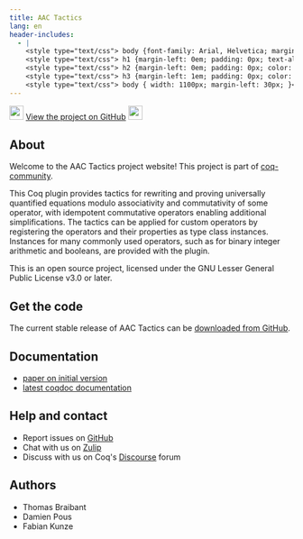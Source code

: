 ```yaml
---
title: AAC Tactics
lang: en
header-includes:
  - |
    <style type="text/css"> body {font-family: Arial, Helvetica; margin-left: 5em; font-size: large;} </style>
    <style type="text/css"> h1 {margin-left: 0em; padding: 0px; text-align: center} </style>
    <style type="text/css"> h2 {margin-left: 0em; padding: 0px; color: #580909} </style>
    <style type="text/css"> h3 {margin-left: 1em; padding: 0px; color: #C05001;} </style>
    <style type="text/css"> body { width: 1100px; margin-left: 30px; }</style>
---
```


<div style="text-align:left"><img src="https://github.githubassets.com/images/modules/logos_page/Octocat.png" height="25" style="border:0px">
<a href="https://github.com/coq-community/aac-tactics">View the project on GitHub</a>
<img src="https://github.githubassets.com/images/modules/logos_page/Octocat.png" height="25" style="border:0px"></div>

## About

Welcome to the AAC Tactics project website! This project is part of [coq-community](https://github.com/coq-community/manifesto).

This Coq plugin provides tactics for rewriting and proving universally
quantified equations modulo associativity and commutativity of some operator,
with idempotent commutative operators enabling additional simplifications.
The tactics can be applied for custom operators by registering the operators and
their properties as type class instances. Instances for many commonly used operators,
such as for binary integer arithmetic and booleans, are provided with the plugin.

This is an open source project, licensed under the GNU Lesser General Public License v3.0 or later.

## Get the code

The current stable release of AAC Tactics can be [downloaded from GitHub](https://github.com/coq-community/aac-tactics/releases).

## Documentation

- [paper on initial version](https://arxiv.org/abs/1106.4448)
- [latest coqdoc documentation](https://coq-community.org/aac-tactics/docs/coqdoc/toc.html)

## Help and contact

- Report issues on [GitHub](https://github.com/coq-community/aac-tactics/issues)
- Chat with us on [Zulip](https://coq.zulipchat.com/#narrow/stream/237663-coq-community-devs.20.26.20users)
- Discuss with us on Coq's [Discourse](https://coq.discourse.group) forum

## Authors

- Thomas Braibant
- Damien Pous
- Fabian Kunze
